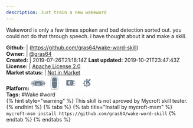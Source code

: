 ```yaml
---
description: Just train a new wakeword
---
```

Wakeword is only a few times spoken and bad detection sorted out. you could not do that through speech. i have thought about it and make a skill.

**Github:** | (https://github.com/gras64/wake-word-skill)  
**Owner:** | [@gras64](https://github.com/gras64)  
**Created:** | 2019-07-26T21:18:14Z  **Last updated:** 2019-10-21T23:47:43Z  
**License:** | [Apache License 2.0](https://api.github.com/licenses/apache-2.0)  
**Market status:** | [Not in Market](https://market.mycroft.ai/skill/)  
**Platform:**   ![](.gitbook/assets/mark-1-icon.png)  ![](.gitbook/assets/mark-2-icon.png)  ![](.gitbook/assets/picroft-icon.png)  ![](.gitbook/assets/kde.png)   
**Tags:** \#Wake \#word   
{% hint style="warning" %}
This skill is not aproved by Mycroft skill tester.
{% endhint %}
  {% tabs %}
{% tab title="Install by mycroft-msm" %}
``` mycroft-msm install https://github.com/gras64/wake-word-skill```
{% endtab %}
  {% endtabs %}
  